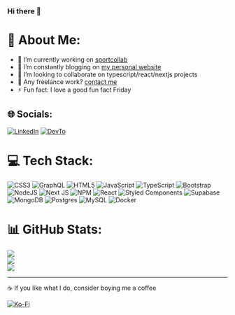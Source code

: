 ### Hi there 👋

# 💫 About Me:

- 🔭 I’m currently working on [sportcollab](https://sportcollab.com)
- 🌱 I’m constantly blogging on [my personal website](https://revolugame.com)
- 👯 I’m looking to collaborate on typescript/react/nextjs projects
- 💼 Any freelance work? [contact me](mailto:contact@revolugame.com)
- ⚡ Fun fact: I love a good fun fact Friday

## 🌐 Socials:
[![LinkedIn](https://img.shields.io/badge/LinkedIn-%230077B5.svg?style=for-the-badge&logo=linkedin&logoColor=white)](https://linkedin.com/in/adrien-fischer-b8a1a836) [![DevTo](https://img.shields.io/badge/DevTo-%2312100E.svg?style=for-the-badge&logo=dev.to&logoColor=white)](https://https://dev.to/po8rewq)

# 💻 Tech Stack:
![CSS3](https://img.shields.io/badge/css3-%231572B6.svg?style=for-the-badge&logo=css3&logoColor=white) ![GraphQL](https://img.shields.io/badge/-GraphQL-E10098?style=for-the-badge&logo=graphql&logoColor=white) ![HTML5](https://img.shields.io/badge/html5-%23E34F26.svg?style=for-the-badge&logo=html5&logoColor=white) ![JavaScript](https://img.shields.io/badge/javascript-%23323330.svg?style=for-the-badge&logo=javascript&logoColor=%23F7DF1E) ![TypeScript](https://img.shields.io/badge/typescript-%23007ACC.svg?style=for-the-badge&logo=typescript&logoColor=white) ![Bootstrap](https://img.shields.io/badge/bootstrap-%23563D7C.svg?style=for-the-badge&logo=bootstrap&logoColor=white) ![NodeJS](https://img.shields.io/badge/node.js-6DA55F?style=for-the-badge&logo=node.js&logoColor=white) ![Next JS](https://img.shields.io/badge/Next-black?style=for-the-badge&logo=next.js&logoColor=white) ![NPM](https://img.shields.io/badge/NPM-%23000000.svg?style=for-the-badge&logo=npm&logoColor=white) ![React](https://img.shields.io/badge/react-%2320232a.svg?style=for-the-badge&logo=react&logoColor=%2361DAFB) ![Styled Components](https://img.shields.io/badge/styled--components-DB7093?style=for-the-badge&logo=styled-components&logoColor=white) 	![Supabase](https://img.shields.io/badge/Supabase-3ECF8E?style=for-the-badge&logo=supabase&logoColor=white) ![MongoDB](https://img.shields.io/badge/MongoDB-%234ea94b.svg?style=for-the-badge&logo=mongodb&logoColor=white) ![Postgres](https://img.shields.io/badge/postgres-%23316192.svg?style=for-the-badge&logo=postgresql&logoColor=white) ![MySQL](https://img.shields.io/badge/mysql-%2300f.svg?style=for-the-badge&logo=mysql&logoColor=white) ![Docker](https://img.shields.io/badge/docker-%230db7ed.svg?style=for-the-badge&logo=docker&logoColor=white)

# 📊 GitHub Stats:
![](https://github-readme-stats.vercel.app/api?username=po8rewq&theme=tokyonight&hide_border=false&include_all_commits=false&count_private=true)<br/>
![](https://github-readme-streak-stats.herokuapp.com/?user=po8rewq&theme=tokyonight&hide_border=false)<br/>
![](https://github-readme-stats.vercel.app/api/top-langs/?username=po8rewq&theme=tokyonight&hide_border=false&include_all_commits=false&count_private=true&layout=compact)

---
☕ If you like what I do, consider boying me a coffee

[![Ko-Fi](https://img.shields.io/badge/Ko--fi-F16061?style=for-the-badge&logo=ko-fi&logoColor=white)](https://ko-fi.com/revolugame) 
